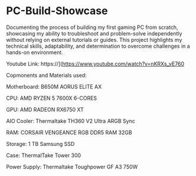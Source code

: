 # PC-Build-Showcase
Documenting the process of building my first gaming PC from scratch, showcasing my ability to troubleshoot and problem-solve independently without relying on external tutorials or guides. This project highlights my technical skills, adaptability, and determination to overcome challenges in a hands-on environment.

Youtube Link: https://](https://www.youtube.com/watch?v=nKRXs_vE760

Copmonents and Materials used:

Motherboard: B650M AORUS ELITE AX 

CPU: AMD RYZEN 5 7600X 6-CORES

GPU: AMD RADEON RX6750 XT

AIO Cooler: Thermaltake TH360 V2 Ultra ARGB Sync

RAM: CORSAIR VENGEANCE RGB DDR5 RAM 32GB

Storage: 1 TB Samsung SSD

Case: ThermalTake Tower 300 

Power Supply: Thermaltake Toughpower GF A3 750W

